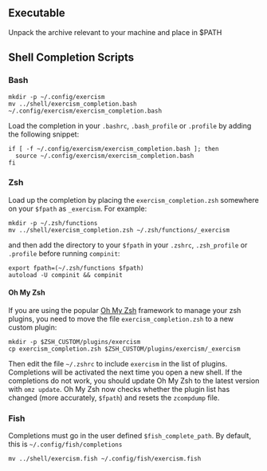 ## Executable
Unpack the archive relevant to your machine and place in $PATH

## Shell Completion Scripts

### Bash

    mkdir -p ~/.config/exercism
    mv ../shell/exercism_completion.bash ~/.config/exercism/exercism_completion.bash

Load the completion in your `.bashrc`, `.bash_profile` or `.profile` by
adding the following snippet:

    if [ -f ~/.config/exercism/exercism_completion.bash ]; then
      source ~/.config/exercism/exercism_completion.bash
    fi

### Zsh

Load up the completion by placing the `exercism_completion.zsh` somewhere on
your `$fpath` as `_exercism`. For example:

    mkdir -p ~/.zsh/functions
    mv ../shell/exercism_completion.zsh ~/.zsh/functions/_exercism

and then add the directory to your `$fpath` in your `.zshrc`, `.zsh_profile` or
`.profile` before running `compinit`:

    export fpath=(~/.zsh/functions $fpath)
    autoload -U compinit && compinit


#### Oh My Zsh

If you are using the popular [Oh My Zsh][oh-my-zsh] framework to manage your
zsh plugins, you need to move the file `exercism_completion.zsh` to a new
custom plugin:

[oh-my-zsh]: https://github.com/ohmyzsh/ohmyzsh

    mkdir -p $ZSH_CUSTOM/plugins/exercism
    cp exercism_completion.zsh $ZSH_CUSTOM/plugins/exercism/_exercism

Then edit the file `~/.zshrc` to include `exercism` in the list of plugins.
Completions will be activated the next time you open a new shell. If the
completions do not work, you should update Oh My Zsh to the latest version with
`omz update`. Oh My Zsh now checks whether the plugin list has changed (more
accurately, `$fpath`) and resets the `zcompdump` file.

### Fish

Completions must go in the user defined `$fish_complete_path`. By default, this is `~/.config/fish/completions`

    mv ../shell/exercism.fish ~/.config/fish/exercism.fish
